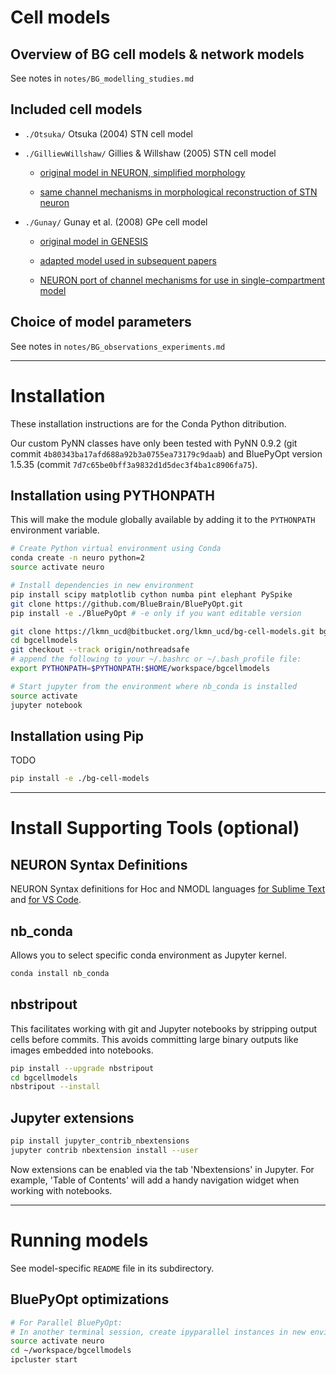 
# Cell models

## Overview of BG cell models & network models

See notes in `notes/BG_modelling_studies.md`

## Included cell models

- `./Otsuka/` Otsuka (2004) STN cell model


- `./GilliewWillshaw/` Gillies & Willshaw (2005) STN cell model
	
	+ [original model in NEURON, simplified morphology](https://senselab.med.yale.edu/ModelDB/showmodel.cshtml?model=74298)

	+ [same channel mechanisms in morphological reconstruction of STN neuron](https://senselab.med.yale.edu/ModelDB/ShowModel.cshtml?model=151460)


- `./Gunay/` Gunay et al. (2008) GPe cell model

	+ [original model in GENESIS](https://senselab.med.yale.edu/modeldb/ShowModel.cshtml?model=114639)

	+ [adapted model used in subsequent papers](https://senselab.med.yale.edu/modeldb/ShowModel.cshtml?model=136315)

	+ [NEURON port of channel mechanisms for use in single-compartment model](https://senselab.med.yale.edu/modeldb/ShowModel.cshtml?model=143100)


## Choice of model parameters

See notes in `notes/BG_observations_experiments.md`

--------------------------------------------------------------------------------

# Installation

These installation instructions are for the Conda Python ditribution.

Our custom PyNN classes have only been tested with PyNN 0.9.2 (git commit
`4b80343ba17afd688a92b3a0755ea73179c9daab`) and BluePyOpt version 1.5.35 
(commit `7d7c65be0bff3a9832d1d5dec3f4ba1c8906fa75`).


## Installation using PYTHONPATH

This will make the module globally available by adding it to the `PYTHONPATH` environment variable.

```bash
# Create Python virtual environment using Conda
conda create -n neuro python=2
source activate neuro

# Install dependencies in new environment
pip install scipy matplotlib cython numba pint elephant PySpike
git clone https://github.com/BlueBrain/BluePyOpt.git
pip install -e ./BluePyOpt # -e only if you want editable version

git clone https://lkmn_ucd@bitbucket.org/lkmn_ucd/bg-cell-models.git bgcellmodels
cd bgcellmodels
git checkout --track origin/nothreadsafe
# append the following to your ~/.bashrc or ~/.bash_profile file:
export PYTHONPATH=$PYTHONPATH:$HOME/workspace/bgcellmodels

# Start jupyter from the environment where nb_conda is installed
source activate
jupyter notebook
```

## Installation using Pip

TODO

```sh
pip install -e ./bg-cell-models
```

--------------------------------------------------------------------------------
# Install Supporting Tools (optional)

## NEURON Syntax Definitions

NEURON Syntax definitions for Hoc and NMODL languages [for Sublime Text](https://github.com/jordan-g/NEURON-for-Sublime-Text) and [for VS Code](https://github.com/imatlopez/vscode-neuron).


## nb_conda

Allows you to select specific conda environment as Jupyter kernel.

```sh
conda install nb_conda
```

## nbstripout

This facilitates working with git and Jupyter notebooks by stripping output cells before commits. This avoids committing large binary outputs like images embedded into notebooks.

```bash
pip install --upgrade nbstripout
cd bgcellmodels
nbstripout --install
```

## Jupyter extensions

```bash
pip install jupyter_contrib_nbextensions
jupyter contrib nbextension install --user
```

Now extensions can be enabled via the tab 'Nbextensions' in Jupyter. For example, 'Table of Contents' will add a handy navigation widget when working with notebooks.

--------------------------------------------------------------------------------
# Running models

See model-specific `README` file in its subdirectory.

## BluePyOpt optimizations

```sh
# For Parallel BluePyOpt:
# In another terminal session, create ipyparallel instances in new environment
source activate neuro
cd ~/workspace/bgcellmodels
ipcluster start
```